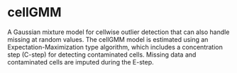 # cellGMM
A Gaussian mixture model for cellwise outlier detection that can also handle missing at random values. The cellGMM model is estimated using an Expectation-Maximization type algorithm, which includes a concentration step (C-step) for detecting contaminated cells. Missing data and contaminated cells are imputed during the E-step.
